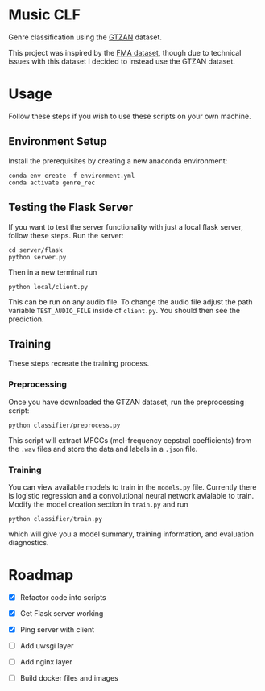 # Music CLF
Genre classification using the [GTZAN](http://marsyas.info/downloads/datasets.html) dataset.

This project was inspired by the [FMA dataset](https://github.com/mdeff/fma), though due to 
technical issues with this dataset I decided to instead use the GTZAN dataset.

# Usage

Follow these steps if you wish to use these scripts on your own machine.

## Environment Setup

Install the prerequisites by creating a new anaconda environment:

	conda env create -f environment.yml
	conda activate genre_rec

## Testing the Flask Server

If you want to test the server functionality with just a local flask server, follow these steps. Run the server:

	cd server/flask
	python server.py

Then in a new terminal run 

	python local/client.py

This can be run on any audio file. To change the audio file adjust the path variable `TEST_AUDIO_FILE` inside of `client.py`. You should then see the prediction.

## Training

These steps recreate the training process.

### Preprocessing

Once you have downloaded the GTZAN dataset, run the preprocessing script:

	python classifier/preprocess.py

This script will extract MFCCs (mel-frequency cepstral coefficients) from the `.wav` files and store the 
data and labels in a `.json` file.

### Training

You can view available models to train in the `models.py` file.
Currently there is logistic regression and a convolutional neural network avialable to train.
Modify the model creation section in `train.py` and run

	python classifier/train.py

which will give you a model summary, training information, and evaluation diagnostics. 

# Roadmap

- [x] Refactor code into scripts
- [x] Get Flask server working
- [x] Ping server with client
- [ ] Add uwsgi layer
- [ ] Add nginx layer
- [ ] Build docker files and images


